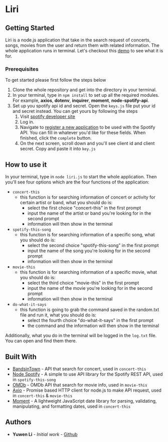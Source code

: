 # Liri

## Getting Started

Liri is a node.js application that take in the search request of concerts, songs, movies from the user and return them with related information. 
The whole application runs in terminal.
Let's checkout this [demo](https://drive.google.com/file/d/1Mf1upAAAR5FbwtBLMYdhdRar7QD86CRD/view) to see what it is for.

### Prerequisites

To get started please first follow the steps below

1. Clone the whole repository and get into the directory in your terminal.
2. In your terminal, type in  `npm install`  to set up all the required modules.
   For example, **axios**, **dotenv**, **inquirer**, **moment**, **node-spotify-api**.
3. Set up you spotify api id and secret. Open the `keys.js` file put your id and secret instead. You can get yours by following the steps
   1. Visit [spotify developer site](https://developer.spotify.com/my-applications/#!/)
   2. Log in.
   3. Navigate to [register a new application](https://developer.spotify.com/my-applications/#!/applications/create) to be used with the Spotify API. You can fill in whatever you'd like for these fields. When finished, click the `complete` button.
   4. On the next screen, scroll down and you'll see client id and client secret. Copy and paste it into `key.js`
   

## How to use it

In your terminal, type in  `node liri.js`  to start the whole application.
Then you'll see four options which are the four functions of the application: 
- `concert-this`
  - this function is for searching information of concert or activity for certain artist or band, what you should do is:
    - select the first choice "concert-this" in the first prompt
    - input the name of the artist or band you're looking for in the second prompt
    - information will then show in the terminal
- `spotify-this-song`
  - this function is for searching information of a specific song, what you should do is:
    - select the second choice "spotify-this-song" in the first prompt
    - input the name of the song you're looking for in the second prompt
    - information will then show in the terminal
- `movie-this`
  - this function is for searching information of a specific movie, what you should do is:
    - select the third choice "movie-this" in the first prompt
    - input the name of the movie you're looking for in the second prompt
    - information will then show in the terminal
- `do-what-it-says`
    - this function is going to grab the command saved in the random.txt file and run it, what you should do is:
      - select the fourth choice "do-what-it-says" in the first prompt
      - the command and the information will then show in the terminal

Additionally, what you do in the terminal will be logged in the `log.txt` file. You can open and find them there.


## Built With

* [BandsinTown](http://www.artists.bandsintown.com/bandsintown-api) - API that search for concert, used in `concert-this`
* [Node Spotify](https://www.npmjs.com/package/node-spotify-api) - A simple to use API library for the Spotify REST API, used in `spotify-this-song`
* [OMDb](http://www.omdbapi.com/) - OMDb API that search for movie info, used in `movie-this`
* [Axio](https://www.npmjs.com/package/axios) - Promise based HTTP client for node.js to make API request, used in `concert-this` & `movie-this`
* [Moment](https://www.npmjs.com/package/moment) - A lightweight JavaScript date library for parsing, validating, manipulating, and formatting dates, used in `concert-this`


## Authors

* **Yuwen Li** - *Initial work* - [Github](https://github.com/muzlee1113)

